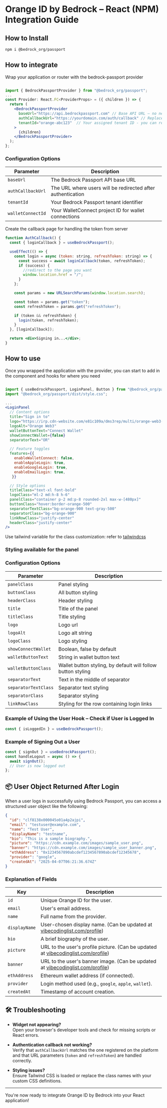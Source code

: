 # Orange ID by Bedrock – React (NPM) Integration Guide

## How to Install

```bash
npm i @bedrock_org/passport
```

## How to integrate

Wrap your application or router with the bedrock-passport provider

```jsx

import { BedrockPassportProvider } from "@bedrock_org/passport";
...
const Provider: React.FC<ProviderProps> = ({ children }) => {
  return (
    <BedrockPassportProvider
      baseUrl="https://api.bedrockpassport.com" // Base API URL – no need to change this. Leave as is.
      authCallbackUrl="https://yourdomain.com/auth/callback" // Replace with your actual callback URL
      tenantId="orange-abc123"  // Your assigned tenant ID - you can request one at https://vibecodinglist.com/orange-id-integration
    >
      {children}
    </BedrockPassportProvider>
  );
};

```

### Configuration Options

| Parameter         | Description                                                 |
| ----------------- | ----------------------------------------------------------- |
| `baseUrl`         | The Bedrock Passport API base URL                           |
| `authCallbackUrl` | The URL where users will be redirected after authentication |
| `tenantId`        | Your Bedrock Passport tenant identifier                     |
| `walletConnectId` | Your WalletConnect project ID for wallet connections        |

Create the callback page for handling the token from server

```jsx
function AuthCallback() {
  const { loginCallback } = useBedrockPassport();

  useEffect(() => {
    const login = async (token: string, refreshToken: string) => {
      const success = await loginCallback(token, refreshToken);
      if (success) {
        //redirect to the page you want
        window.location.href = "/";
      }
    };

    const params = new URLSearchParams(window.location.search);

    const token = params.get("token");
    const refreshToken = params.get("refreshToken");

    if (token && refreshToken) {
      login(token, refreshToken);
    }
  }, [loginCallback]);

  return <div>Signing in...</div>;
}
```

## How to use

Once you wrapped the application with the provider,
you can start to add in the component and hooks for where you need

```jsx

import { useBedrockPassport, LoginPanel, Button } from "@bedrock_org/passport";
import "@bedrock_org/passport/dist/style.css";

...
<LoginPanel
  // Content options
  title="Sign in to"
  logo="https://irp.cdn-website.com/e81c109a/dms3rep/multi/orange-web3-logo-v2a-20241018.svg"
  logoAlt="Orange Web3"
  walletButtonText="Connect Wallet"
  showConnectWallet={false}
  separatorText="OR"

  // Feature toggles
  features={{
    enableWalletConnect: false,
    enableAppleLogin: true,
    enableGoogleLogin: true,
    enableEmailLogin: true,
   }}

  // Style options
  titleClass="text-xl font-bold"
  logoClass="ml-2 md:h-8 h-6"
  panelClass="container p-2 md:p-8 rounded-2xl max-w-[480px]"
  buttonClass="hover:border-orange-500"
  separatorTextClass="bg-orange-900 text-gray-500"
  separatorClass="bg-orange-900"
  linkRowClass="justify-center"
  headerClass="justify-center"
/>

```

Use tailwind variable for the class customization: refer to [tailwindcss](https://tailwindcss.com/docs)


### Styling available for the panel

### Configuration Options

| Parameter            | Description                                                  |
| -------------------- | ------------------------------------------------------------ |
| `panelClass`         | Panel styling                                                |
| `buttonClass`        | All button styling                                           |
| `headerClass`        | Header styling                                               |
| `title`              | Title of the panel                                           |
| `titleClass`         | Title styling                                                |
| `logo`               | Logo url                                                     |
| `logoAlt`            | Logo alt string                                              |
| `logoClass`          | Logo styling                                                 |
| `showConnectWallet`  | Boolean, false by default                                    |
| `walletButtonText`   | String in wallet button text                                 |
| `walletButtonClass`  | Wallet button styling, by default will follow button styling |
| `separatorText`      | Text in the middle of separator                              |
| `separatorTextClass` | Separator text styling                                       |
| `separatorClass`     | Separator styling                                            |
| `linkRowClass`       | Styling for the row containing login links                   |

### Example of Using the User Hook – Check if User is Logged In

```jsx
const { isLoggedIn } = useBedrockPassport();
```

### Example of Signing Out a User

```jsx
const { signOut } = useBedrockPassport();
const handleLogout = async () => {
  await signOut();
  // User is now logged out
};
```

## 📦 User Object Returned After Login

When a user logs in successfully using Bedrock Passport, you can access a structured user object like the following:

```json
{
  "id": "clf8138x000045o01a4p2ajpi",
  "email": "testuser@example.com",
  "name": "Test User",
  "displayName": "testname",
  "bio": "This is a sample biography.",
  "picture": "https://cdn.example.com/images/sample_user.png",
  "banner": "https://cdn.example.com/images/sample_user_banner.png",
  "ethAddress": "0x1234567890abcdef1234567890abcdef12345678",
  "provider": "google",
  "createdAt": "2025-04-07T06:21:36.674Z"
}
```

### Explanation of Fields

| Key           | Description                                                                                                                      |
|---------------|----------------------------------------------------------------------------------------------------------------------------------|
| `id`          | Unique Orange ID for the user.                                                                                                   |
| `email`       | User's email address.                                                                                                            |
| `name`        | Full name from the provider.                                                                                                     |
| `displayName` | User-chosen display name. (Can be updated at [vibecodinglist.com/profile](https://vibecodinglist.com/profile))                     |
| `bio`         | A brief biography of the user.                                                                                                   |
| `picture`     | URL to the user's profile picture. (Can be updated at [vibecodinglist.com/profile](https://vibecodinglist.com/profile))             |
| `banner`      | URL to the user's banner image. (Can be updated at [vibecodinglist.com/profile](https://vibecodinglist.com/profile))                |
| `ethAddress`  | Ethereum wallet address (if connected).                                                                                          |
| `provider`    | Login method used (e.g., `google`, `apple`, `wallet`).                                                                           |
| `createdAt`   | Timestamp of account creation.                                                                                                   |



## 🛠 Troubleshooting

- **Widget not appearing?**  
  Open your browser's developer tools and check for missing scripts or React errors.

- **Authentication callback not working?**  
  Verify that `authCallbackUrl` matches the one registered on the platform and that URL parameters (`token` and `refreshToken`) are handled correctly.

- **Styling issues?**  
  Ensure Tailwind CSS is loaded or replace the class names with your custom CSS definitions.

---

You're now ready to integrate Orange ID by Bedrock into your React application!
